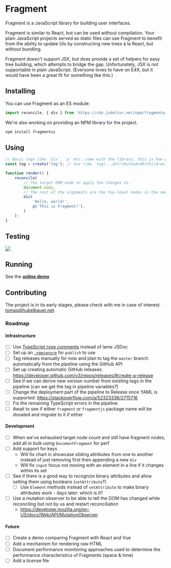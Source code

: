 # Fragment

Fragment is a JavaScript library for building user interfaces.

Fragment is similar to React, but can be used without compilation.
Your plain JavaScript projects served as static files can use Fragment to benefit from the
ability to update UIs by constructing new trees á la React, but without bundling.

Fragment doesn't support JSX, but does provide a set of helpers for easy tree building,
which attempts to bridge the gap. Unfortunately, JSX is not supportable in plain JavaScript.
(Everyone loves to have on E4X, but it would have been a great fit for something like this.)

## Installing

You can use Fragment as an ES module:

```js
import reconcile, { div } from 'https://cdn.jsdelivr.net/npm/fragmentui/lib.js';
```

We're also working on providing an NPM library for the project.

```sh
npm install fragmentui
```

## Using

```js
// Basic tags like `div`, `p` etc. come with the library, this is how you add support for any tag
const tag = create('tag'); // Use like `tag(...attributesAndOrChildren)`

function render() {
    reconcile(
        // The target DOM node to apply the changes to
        document.body,
        // The rest of the arguments are the top-level nodes in the new rootless tree
        div(
            'Hello, world!',
            p('This is Fragment!'),
        )
    );
}
```

## Testing

[
  ![](https://tomashubelbauer.visualstudio.com/fragment/_apis/build/status/fragment-CI?branchName=master)
](https://tomashubelbauer.visualstudio.com/fragment/_build/latest?definitionId=13?branchName=master)

## Running

See the [**online demo**](https://tomashubelbauer.github.io/fragment/)

## Contributing

The project is in its early stages, please check with me in case of interest: [tomas@hubelbauer.net](tomas@hubelbauer.net).

### Roadmap

#### Infrastructure

- [ ] Use [TypeScript type comments](https://github.com/TomasHubelbauer/ts-comment-types) instead of lame JSDoc
- [ ] Set up an [`.npmignore`](https://docs.npmjs.com/misc/developers#keeping-files-out-of-your-package) for `publish` to use
- [ ] Tag releases manually for now and plan to tag the `master` branch automatically from the pipeline using the GitHub API
- [ ] Set up creating automatic GitHub releases: https://developer.github.com/v3/repos/releases/#create-a-release
- [ ] See if we can derive new version number from existing tags in the pipeline (can we get the tag in pipeline variables?)
- [ ] Change the deployment part of the pipeline to Release once YAML is supported: https://stackoverflow.com/a/52323336/2715716
- [ ] Fix the remaining TypeScript errors in the pipeline
- [ ] Await to see if either `fragment` or `fragmentjs` package name will be donated and migrate to it if either

#### Development

- [ ] When we've exhausted target node count and still have fragment nodes, add all in bulk using `DocumentFragment` for perf
- [ ] Add support for keys
  - Will fix chart in showcase sliding attributes from one to another instead of just removing first then appending a new `div`
  - Will fix `input` focus not moving with an element in a line if it changes within its set
- [ ] See if there is a good way to recognize binary attributes and allow setting them using booleans (`setAttribute`?)
  - [ ] Use `Element` methods instead of `setAttribute` to make binary attributes work - days later: which is it?
- [ ] Use a mutation observer to be able to tell the DOM has changed while reconciling but not by us and restart reconciliation
  - https://developer.mozilla.org/en-US/docs/Web/API/MutationObserver

#### Future

- [ ] Create a demo comparing Fragment with React and Vue
- [ ] Add a mechanism for rendering raw HTML
- [ ] Document performance monitoring approaches used to determine the performance characteristics of Fragments (space & time)
- [ ] Add a license file
